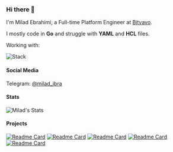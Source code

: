 ### Hi there 👋

<!--
**miladibra10/miladibra10** is a ✨ _special_ ✨ repository because its `README.md` (this file) appears on your GitHub profile.

Here are some ideas to get you started:

- 🔭 I’m currently working on ...
- 🌱 I’m currently learning ...
- 👯 I’m looking to collaborate on ...
- 🤔 I’m looking for help with ...
- 💬 Ask me about ...
- 📫 How to reach me: ...
- 😄 Pronouns: ...
- ⚡ Fun fact: ...
-->

I'm Milad Ebrahimi, a Full-time Platform Engineer at [Bitvavo]([https://github.com/bitvavo](https://github.com/bitvavo)).

I mostly code in **Go** and struggle with **YAML** and **HCL** files.

Working with:

![Stack](https://skillicons.dev/icons?i=kubernetes,go,terraform,aws,openshift,docker,kafka,postgres,mysql,redis,gcp,prometheus,grafana,ansible,py,git,github,gitlab&perline=6)

#### Social Media
Telegram: [@milad_ibra](https://t.me/tech_mini_blog)

#### Stats
![Milad's Stats](https://github-readme-stats.vercel.app/api?username=miladibra10&show_icons=true&theme=radical&hide_rank=true)

#### Projects
[![Readme Card](https://github-readme-stats.vercel.app/api/pin/?username=miladibra10&repo=vjson)](https://github.com/miladibra10/vjson)
[![Readme Card](https://github-readme-stats.vercel.app/api/pin/?username=optimus-hft&repo=go-ipmux)](https://github.com/optimus-hft/go-ipmux)
[![Readme Card](https://github-readme-stats.vercel.app/api/pin/?username=optimus-hft&repo=lockset)](https://github.com/optimus-hft/lockset)
[![Readme Card](https://github-readme-stats.vercel.app/api/pin/?username=optimus-hft&repo=event-bus)](https://github.com/optimus-hft/event-bus)
[![Readme Card](https://github-readme-stats.vercel.app/api/pin/?username=snapp-incubator&repo=lbaas-operator)](https://github.com/snapp-incubator/lbaas-operator)
